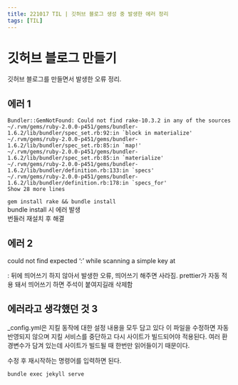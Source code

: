 ```yaml
---
title: 221017 TIL | 깃허브 블로그 생성 중 발생한 에러 정리
tags: [TIL]
---
```



# 깃허브 블로그 만들기

깃허브 블로그를 만들면서 발생한 오류 정리.

## 에러 1

```tsx
Bundler::GemNotFound: Could not find rake-10.3.2 in any of the sources
~/.rvm/gems/ruby-2.0.0-p451/gems/bundler-1.6.2/lib/bundler/spec_set.rb:92:in `block in materialize'
~/.rvm/gems/ruby-2.0.0-p451/gems/bundler-1.6.2/lib/bundler/spec_set.rb:85:in `map!'
~/.rvm/gems/ruby-2.0.0-p451/gems/bundler-1.6.2/lib/bundler/spec_set.rb:85:in `materialize'
~/.rvm/gems/ruby-2.0.0-p451/gems/bundler-1.6.2/lib/bundler/definition.rb:133:in `specs'
~/.rvm/gems/ruby-2.0.0-p451/gems/bundler-1.6.2/lib/bundler/definition.rb:178:in `specs_for'
Show 28 more lines
```

`gem install rake && bundle install`  
bundle install 시 에러 발생  
번들러 재설치 후 해결

## 에러 2

could not find expected ‘:’ while scanning a simple key at

: 뒤에 띄어쓰기 하지 않아서 발생한 오류, 띄어쓰기 해주면 사라짐. prettier가 자동 적용 돼서 띄어쓰기 하면 주석이 붙여지길래 삭제함

## 에러라고 생각했던 것 3

_config.yml은 지킬 동작에 대한 설정 내용을 모두 담고 있다 이 파일을 수정하면 자동 반영되지 않으며 지킬 서비스를 중단하고 다시 사이트가 빌드되어야 적용된다. 여러 환경변수가 담겨 있는데 사이트가 빌드될 때 한번만 읽어들이기 때문이다.

수정 후 재시작하는 명령어를 입력하면 된다.

```tsx
bundle exec jekyll serve
```